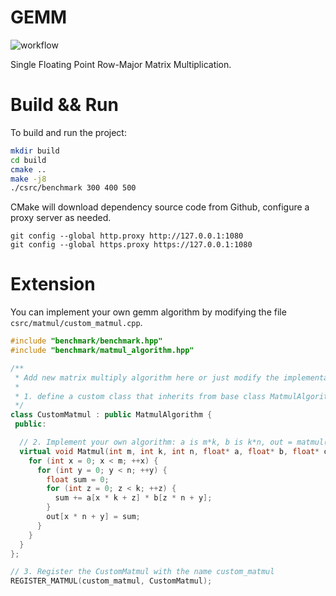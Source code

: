 # GEMM

![workflow](https://github.com/zzk0/gemm/actions/workflows/build.yml/badge.svg)

Single Floating Point Row-Major Matrix Multiplication.

# Build && Run

To build and run the project:

```bash
mkdir build
cd build
cmake ..
make -j8
./csrc/benchmark 300 400 500
```

CMake will download dependency source code from Github, configure a proxy server as needed.

```
git config --global http.proxy http://127.0.0.1:1080
git config --global https.proxy https://127.0.0.1:1080
```

# Extension

You can implement your own gemm algorithm by modifying the file `csrc/matmul/custom_matmul.cpp`.

```cpp
#include "benchmark/benchmark.hpp"
#include "benchmark/matmul_algorithm.hpp"

/**
 * Add new matrix multiply algorithm here or just modify the implementation below
 *
 * 1. define a custom class that inherits from base class MatmulAlgorithm
 */
class CustomMatmul : public MatmulAlgorithm {
 public:

  // 2. Implement your own algorithm: a is m*k, b is k*n, out = matmul(a, b)
  virtual void Matmul(int m, int k, int n, float* a, float* b, float* out)  {
    for (int x = 0; x < m; ++x) {
      for (int y = 0; y < n; ++y) {
        float sum = 0;
        for (int z = 0; z < k; ++z) {
          sum += a[x * k + z] * b[z * n + y];
        }
        out[x * n + y] = sum;
      }
    }
  }
};

// 3. Register the CustomMatmul with the name custom_matmul
REGISTER_MATMUL(custom_matmul, CustomMatmul);
```
